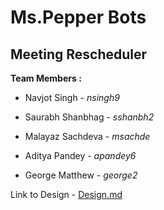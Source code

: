 # Ms.Pepper Bots

## Meeting Rescheduler

**Team Members :**

- Navjot Singh - *nsingh9*

- Saurabh Shanbhag - *sshanbh2*

- Malayaz Sachdeva - *msachde*

- Aditya Pandey - *apandey6*

- George Matthew - *george2*

Link to Design - [Design.md](https://github.ncsu.edu/nsingh9/CSC510-Bot/blob/master/Design.md)
